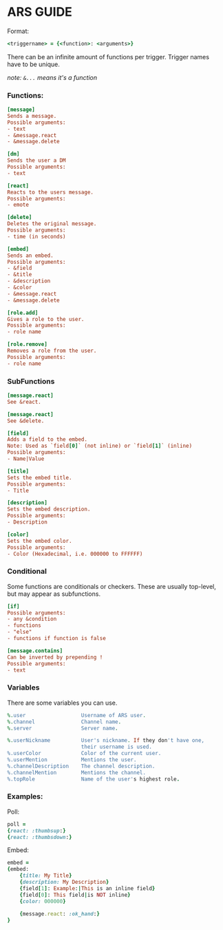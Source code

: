# ARS GUIDE

Format: 
```ruby
<triggername> = {<function>: <arguments>}
```
There can be an infinite amount of functions per trigger.
Trigger names have to be unique.

*note: `&...` means it's a function*    

### Functions:
```ini
[message]
Sends a message.
Possible arguments:
- text
- &message.react
- &message.delete

[dm]
Sends the user a DM
Possible arguments:
- text

[react]
Reacts to the users message.
Possible arguments:
- emote

[delete]
Deletes the original message.
Possible arguments:
- time (in seconds)

[embed]
Sends an embed.
Possible arguments:
- &field
- &title
- &description
- &color
- &message.react
- &message.delete

[role.add]
Gives a role to the user.
Possible arguments:
- role name

[role.remove]
Removes a role from the user.
Possible arguments:
- role name

```

### SubFunctions
```ini
[message.react]
See &react.

[message.react]
See &delete.

[field]
Adds a field to the embed.
Note: Used as `field[0]` (not inline) or `field[1]` (inline)
Possible arguments:
- Name|Value

[title]
Sets the embed title.
Possible arguments:
- Title

[description]
Sets the embed description.
Possible arguments:
- Description

[color]
Sets the embed color.
Possible arguments:
- Color (Hexadecimal, i.e. 000000 to FFFFFF)
```

### Conditional
Some functions are conditionals or checkers. These are usually top-level, but may appear as subfunctions.
```ini
[if]
Possible arguments:
- any &condition
- functions
- "else"
- functions if function is false

[message.contains]
Can be inverted by prepending !
Possible arguments:
- text
```

### Variables
There are some variables you can use.
```ruby
%.user                  Username of ARS user.
%.channel               Channel name.
%.server                Server name.

%.userNickname          User's nickname. If they don't have one,
                        their username is used.
%.userColor             Color of the current user.
%.userMention           Mentions the user.
%.channelDescription    The channel description.
%.channelMention        Mentions the channel.
%.topRole               Name of the user's highest role.
```

### Examples:
Poll:
```ruby
poll = 
{react: :thumbsup:}
{react: :thumbsdown:}
```

Embed:
```ruby
embed = 
{embed:
    {title: My Title}
    {description: My Description}
    {field[1]: Example:|This is an inline field}
    {field[0]: This field|is NOT inline}
    {color: 000000}
    
    {message.react: :ok_hand:}
}
```